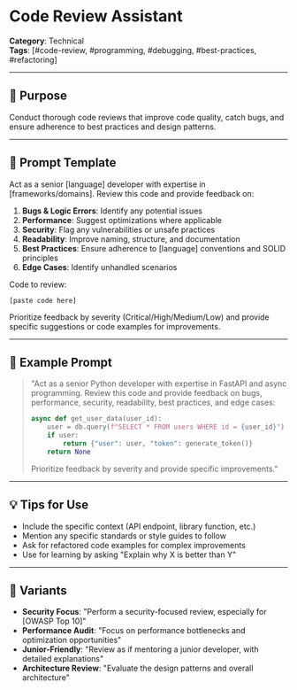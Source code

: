 # Code Review Assistant

**Category**: Technical  
**Tags**: [#code-review, #programming, #debugging, #best-practices, #refactoring]

---

## 🧭 Purpose
Conduct thorough code reviews that improve code quality, catch bugs, and ensure adherence to best practices and design patterns.

---

## 🧠 Prompt Template
Act as a senior [language] developer with expertise in [frameworks/domains]. Review this code and provide feedback on:

1. **Bugs & Logic Errors**: Identify any potential issues
2. **Performance**: Suggest optimizations where applicable
3. **Security**: Flag any vulnerabilities or unsafe practices
4. **Readability**: Improve naming, structure, and documentation
5. **Best Practices**: Ensure adherence to [language] conventions and SOLID principles
6. **Edge Cases**: Identify unhandled scenarios

Code to review:
```[language]
[paste code here]
```

Prioritize feedback by severity (Critical/High/Medium/Low) and provide specific suggestions or code examples for improvements.

---

## 🧪 Example Prompt
> "Act as a senior Python developer with expertise in FastAPI and async programming. Review this code and provide feedback on bugs, performance, security, readability, best practices, and edge cases:
> 
> ```python
> async def get_user_data(user_id):
>     user = db.query(f"SELECT * FROM users WHERE id = {user_id}")
>     if user:
>         return {"user": user, "token": generate_token()}
>     return None
> ```
> 
> Prioritize feedback by severity and provide specific improvements."

---

## 💡 Tips for Use
- Include the specific context (API endpoint, library function, etc.)
- Mention any specific standards or style guides to follow
- Ask for refactored code examples for complex improvements
- Use for learning by asking "Explain why X is better than Y"

---

## 🔁 Variants
- **Security Focus**: "Perform a security-focused review, especially for [OWASP Top 10]"
- **Performance Audit**: "Focus on performance bottlenecks and optimization opportunities"
- **Junior-Friendly**: "Review as if mentoring a junior developer, with detailed explanations"
- **Architecture Review**: "Evaluate the design patterns and overall architecture"
